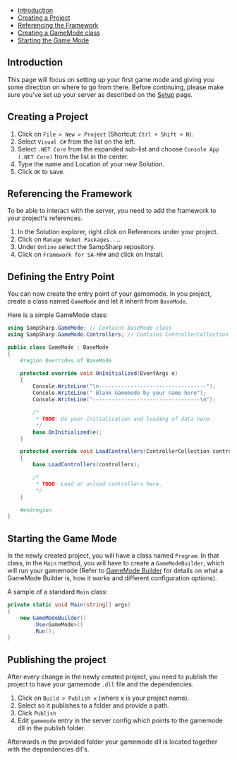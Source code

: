 - [Introduction](#introduction)
- [Creating a Project](#creating-a-project)
- [Referencing the Framework](#referencing-the-framework)
- [Creating a GameMode class](#creating-a-gamemode-class)
- [Starting the Game Mode](#starting-the-game-mode)

Introduction
------------
This page will focus on setting up your first game mode and giving you some
direction on where to go from there. Before continuing, please make sure you've
set up your server as described on the [Setup](setup) page.

Creating a Project
------------------
1. Click on `File > New > Project` (Shortcut: `Ctrl + Shift + N`).
1. Select `Visual C#` from the list on the left.
1. Select `.NET Core` from the expanded sub-list and choose `Console App (.NET Core)` from the list in the center.
1. Type the name and Location of your new Solution.
1. Click `OK` to save.

Referencing the Framework
-------------------------
To be able to interact with the server, you need to add the framework to your
project's references.

1. In the Solution explorer, right click on References under your project.
1. Click on `Manage NuGet Packages...`.
1. Under `Online` select the SampSharp repository.
1. Click on `Framework for SA-MP#` and click on Install.

Defining the Entry Point
------------------------
You can now create the entry point of your gamemode.
In you project, create a class named `GameMode` and let it inherit from
`BaseMode`.

Here is a simple GameMode class:

``` C#
using SampSharp.GameMode; // Contains BaseMode class
using SampSharp.GameMode.Controllers; // Contains ControllerCollection class

public class GameMode : BaseMode
{
    #region Overrides of BaseMode

    protected override void OnInitialized(EventArgs e)
    {
        Console.WriteLine("\n----------------------------------");
        Console.WriteLine(" Blank Gamemode by your name here");
        Console.WriteLine("----------------------------------\n");

        /*
         * TODO: Do your initialisation and loading of data here.
         */
        base.OnInitialized(e);
    }

    protected override void LoadControllers(ControllerCollection controllers)
    {
        base.LoadControllers(controllers);

        /*
         * TODO: Load or unload controllers here.
         */
    }

    #endregion
}
```

Starting the Game Mode
----------------------
In the newly created project, you will have a class named `Program`. In that class, in the `Main` method, you will have to create a `GameModeBuilder`, which will run your gamemode (Refer to [GameMode Builder](gamemode-builder) for details on what a GameMode Builder is, how it works and different configuration options).

A sample of a standard `Main` class:
``` C#
private static void Main(string[] args)
{
    new GameModeBuilder()
        .Use<GameMode>()
        .Run();
}
```

Publishing the project
----------------------
After every change in the newly created project, you need to publish the project to have your gamemode `.dll` file and the dependencies.

1. Click on `Build > Publish x` (where x is your project name).
1. Select so it publishes to a folder and provide a path.
1. Click `Publish`
1. Edit `gamemode` entry in the server config which points to the gamemode dll in the publish folder.

Afterwards in the provided folder your gamemode dll is located together with the dependencies dll's.
